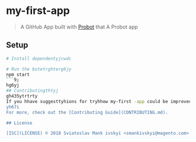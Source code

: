 # my-first-app

> A GitHub App built with [Probot](https://probot.github.io) that A Probot app

## Setup

```sh
# Install dependentyjcwdc

# Run the botetrghterg6jy
npm start
```9;
hg6yj
## Contributingthtyj
gh435ytrtrty
If you hhave suggesttyhions for tryhhow my-first -app could be improved, or want to report a bug, open an issue! We'd love all and any contributions .gyjkyiuk
yh67i
For more, check out the [Contributing Guide](CONTRIBUTING.md).

## License

[ISC](LICENSE) © 2018 Sviatoslav Mank ivskyi <smankivskyi@magento.com>
